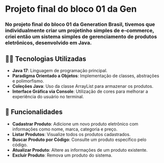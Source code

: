 # Projeto final do bloco 01 da Gen
### No projeto final do bloco 01 da Generation Brasil, tivemos que individualmente criar um projetinho simples de e-commerce, criei então um sistema simples de gerenciamento de produtos eletrônicos, desenvolvido em Java.
## 👩‍💻 Tecnologias Utilizadas
- **Java 17**: Linguagem de programação principal.
- **Paradigma Orientado a Objetos**: Implementação de classes, abstrações e polimorfismo.
- **Coleções Java**: Uso da classe ArrayList para armazenar os produtos.
- **Interface Gráfica via Console**: Utilização de cores para melhorar a experiência do usuário no terminal.
## 🚀 Funcionalidades
- **Cadastrar Produto**: Adicione um novo produto eletrônico com informações como nome, marca, categoria e preço.
- **Listar Produtos**: Visualize todos os produtos cadastrados.
- **Buscar Produto por Código**: Consulte um produto específico pelo código.
- **Atualizar Produto**: Altere as informações de um produto existente.
- **Excluir Produto**: Remova um produto do sistema.
